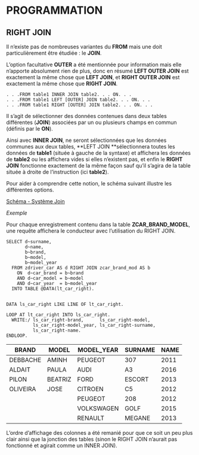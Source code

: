 # **PROGRAMMATION**

## **RIGHT JOIN**

Il n’existe pas de nombreuses variantes du **FROM** mais une doit particulièrement être étudiée : le **JOIN**.

L’option facultative **OUTER** a été mentionnée pour information mais elle n’apporte absolument rien de plus, donc en résumé **LEFT OUTER JOIN** est exactement la même chose que **LEFT JOIN**, et **RIGHT OUTER JOIN** est exactement la même chose que **RIGHT JOIN**.

```ABAP
. . .FROM table1 INNER JOIN table2. . . ON. . .
. . .FROM table1 LEFT [OUTER] JOIN table2. . . ON. . .
. . .FROM table1 RIGHT [OUTER] JOIN table2. . . ON. . .
```

Il s’agit de sélectionner des données contenues dans deux tables différentes (**JOIN**) associées par un ou plusieurs champs en commun (définis par le **ON**).

Ainsi avec **INNER JOIN**, ne seront sélectionnées que les données communes aux deux tables, **LEFT JOIN **sélectionnera toutes les données de **table1** (située à gauche de la syntaxe) et affichera les données de **table2** ou les affichera vides si elles n’existent pas, et enfin le **RIGHT JOIN** fonctionne exactement de la même façon sauf qu’il s’agira de la table située à droite de l’instruction (ici **table2**).

Pour aider à comprendre cette notion, le schéma suivant illustre les différentes options.

[Schéma - Système Join](https://drive.google.com/file/d/1tTUHBQJi34hXZXkcJ6sgJx1bwLVc8yuW/view?usp=share_link)

_Exemple_

Pour chaque enregistrement contenu dans la table **ZCAR_BRAND_MODEL**, une requête affichera le conducteur avec l’utilisation du RIGHT JOIN.

```ABAP
SELECT d~surname,
       d~name,
       b~brand,
       b~model,
       b~model_year
  FROM zdriver_car AS d RIGHT JOIN zcar_brand_mod AS b
    ON  d~car_brand = b~brand
    AND d~car_model = b~model
    AND d~car_year  = b~model_year
  INTO TABLE @DATA(lt_car_right).


DATA ls_car_right LIKE LINE OF lt_car_right.

LOOP AT lt_car_right INTO ls_car_right.
  WRITE:/ ls_car_right-brand,      ls_car_right-model,
          ls_car_right-model_year, ls_car_right-surname,
          ls_car_right-name.
ENDLOOP.
```

| **BRAND** | **MODEL** | **MODEL_YEAR** | **SURNAME** | **NAME** |
| --------- | --------- | -------------- | ----------- | -------- |
| DEBBACHE  | AMINH     | PEUGEOT        | 307         | 2011     |
| ALDAIT    | PAULA     | AUDI           | A3          | 2016     |
| PILON     | BEATRIZ   | FORD           | ESCORT      | 2013     |
| OLIVEIRA  | JOSE      | CITROEN        | C5          | 2012     |
|           |           | PEUGEOT        | 208         | 2012     |
|           |           | VOLKSWAGEN     | GOLF        | 2015     |
|           |           | RENAULT        | MEGANE      | 2013     |

L’ordre d’affichage des colonnes a été remanié pour que ce soit un peu plus clair ainsi que la jonction des tables (sinon le RIGHT JOIN n’aurait pas fonctionné et agirait comme un INNER JOIN).
